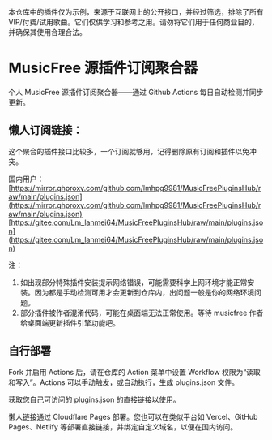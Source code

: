 本仓库中的插件仅为示例，来源于互联网上的公开接口，并经过筛选，排除了所有VIP/付费/试用歌曲。它们仅供学习和参考之用。请勿将它们用于任何商业目的，并确保其使用合理合法。


# MusicFree 源插件订阅聚合器

个人 MusicFree 源插件订阅聚合器——通过 Github Actions 每日自动检测并同步更新。

## 懒人订阅链接：

这个聚合的插件接口比较多，一个订阅就够用，记得删除原有订阅和插件以免冲突。

国内用户：
[https://mirror.ghproxy.com/github.com/lmhpg9981/MusicFreePluginsHub/raw/main/plugins.json](https://mirror.ghproxy.com/github.com/lmhpg9981/MusicFreePluginsHub/raw/main/plugins.json)
[https://gitee.com/Lm_lanmei64/MusicFreePluginsHub/raw/main/plugins.json]
(https://gitee.com/Lm_lanmei64/MusicFreePluginsHub/raw/main/plugins.json)


注：

1. 如出现部分特殊插件安装提示网络错误，可能需要科学上网环境才能正常安装。因为都是手动检测可用才会更新到仓库内，出问题一般是你的网络环境问题。
2. 部分插件被作者混淆代码，可能在桌面端无法正常使用。等待 musicfree 作者给桌面端更新插件引擎功能吧。

## 自行部署

Fork 并启用 Actions 后，请在仓库的 Action 菜单中设置 Workflow 权限为“读取和写入”。Actions 可以手动触发，或自动执行，生成 plugins.json 文件。

获取您自己可访问的 plugins.json 的直接链接以使用。

懒人链接通过 Cloudflare Pages 部署。您也可以在类似平台如 Vercel、GitHub Pages、Netlify 等部署直接链接，并绑定自定义域名，以便在国内访问。

<!--
### 2024.08.16 更新：自动更新说明

因各个源的插件版本更新频率不同，某些特殊功能不同，失效时间不同
所以目前只能手动校正订阅链接并更新到本仓库，后续将自动更新

当然这些都是我完成的操作，所以你们用法和之前没啥差别，只是 fork 本仓库没法利用 actions自动更新。
软件内还是正常检查更新就行。
-->
